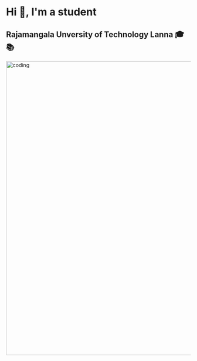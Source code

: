 <h1 align="left">Hi 👋, I'm a student</h1>
<h2 align="left">Rajamangala Unversity of Technology Lanna 🎓📚</h2>
<img align="canter" alt="coding" width="800" src="https://raw.githubusercontent.com/saadeghi/saadeghi/1aaec63b5cfb565364eca0b740a70aad11eea1df/dino.gif">

